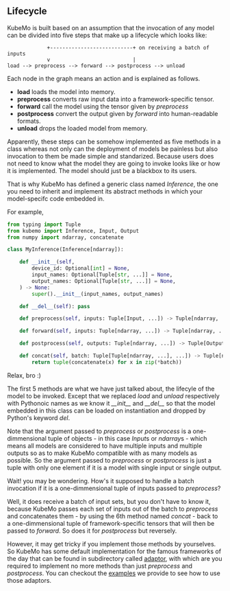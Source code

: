 ## Lifecycle

KubeMo is built based on an assumption that the invocation of any model can be divided into five steps that make up a lifecycle which looks like:

```
             +---------------------------+ on receiving a batch of inputs
             v                           |
load --> preprocess --> forward --> postprocess --> unload
```
Each node in the graph means an action and is explained as follows.

- **load** loads the model into memory.
- **preprocess** converts raw input data into a framework-specific tensor.
- **forward** call the model using the tensor given by *preprocess*
- **postprocess** convert the output given by *forward* into human-readable formats.
- **unload** drops the loaded model from memory.

Apparently, these steps can be somehow implemented as five methods in a class whereas not only can the deployment of models be painless but also invocation to them be made simple and standarized. Because users does not need to know what the model they are going to invoke looks like or how it is implemented. The model should just be a blackbox to its users.

That is why KubeMo has defined a generic class named *Inference*, the one you need to inherit and implement its abstract methods in which your model-specifc code embedded in.

For example,

```python
from typing import Tuple
from kubemo import Inference, Input, Output
from numpy import ndarray, concatenate

class MyInference(Inference[ndarray]):

    def __init__(self,
        device_id: Optional[int] = None,
        input_names: Optional[Tuple[str, ...]] = None, 
        output_names: Optional[Tuple[str, ...]] = None,
    ) -> None:
        super().__init__(input_names, output_names)

    def __del__(self): pass

    def preprocess(self, inputs: Tuple[Input, ...]) -> Tuple[ndarray, ...]: pass

    def forward(self, inputs: Tuple[ndarray, ...]) -> Tuple[ndarray, ...]: pass

    def postprocess(self, outputs: Tuple[ndarray, ...]) -> Tuple[Output, ...]: pass

    def concat(self, batch: Tuple[Tuple[ndarray, ...], ...]) -> Tuple[ndarray, ...]:
        return tuple(concatenate(x) for x in zip(*batch))
```

Relax, bro :) 

The first 5 methods are what we have just talked about, the lifecyle of the model to be invoked. Except that we replaced *load* and *unload* respectively with Pythonoic names as we know it *\_\_init__* and *\_\_del__* so that the model embedded in this class can be loaded on instantiation and dropped by Python's keyword *del*.

Note that the argument passed to *preprocess* or *postprocess* is a one-dimmensional tuple of objects - in this case *Input*s or *ndarray*s - which means all models are considered to have multiple inputs and multiple outputs so as to make KubeMo compatible with as many models as possible. So the argument passed to *preprocess* or *postprocess* is just a tuple with only one element if it is a model with single input or single output.

Wait! you may be wondering. How's it supposed to handle a batch invocation if it is a one-dimmensional tuple of inputs passed to *preprocess*?

Well, it does receive a batch of input sets, but you don't have to know it, because KubeMo passes each set of inputs out of the batch to *preprocess* and concatenates them - by using the 6th method named *concat* - back to a one-dimmensional tuple of framework-specific tensors that will then be passed to *forward*. So does it for *postprocess* but reversely.

However, it may get tricky if you implement those methods by yourselves. So KubeMo has some default implementation for the famous frameworks of the day that can be found in subdirectory called [adaptor](https://github.com/kubemo/kubemo/tree/main/kubemo/adaptor), with which are you required to implement no more methods than just *preprocess* and *postprocess*. You can checkout the [examples](https://github.com/kubemo/kubemo/tree/main/example) we provide to see how to use those adaptors.
